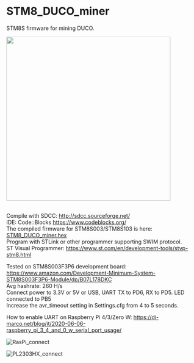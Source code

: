 # STM8_DUCO_miner
STM8S firmware for mining DUCO.<br>

<a href="https://duinocoin.com">
    <img src="https://github.com/revoxhere/duino-coin/blob/master/Resources/ducobanner.png?raw=true" width="430px" />
</a><br><br>

Compile with SDCC: http://sdcc.sourceforge.net/<br>
IDE: Code::Blocks https://www.codeblocks.org/<br>
The compiled firmware for STM8S003/STM8S103 is here: <a href="https://github.com/BBS215/STM8_DUCO_miner/blob/main/bin/Release/STM8_DUCO_miner.hex">STM8_DUCO_miner.hex</a><br>
Program with STLink or other programmer supporting SWIM protocol.<br>
ST Visual Programmer: https://www.st.com/en/development-tools/stvp-stm8.html

Tested on STM8S003F3P6 development board: https://www.amazon.com/Development-Minimum-System-STM8S003F3P6-Module/dp/B07L178DKC<br>
Avg hashrate: 260 H/s<br>
Connect power to 3.3V or 5V or USB, UART TX to PD6, RX to PD5. LED connected to PB5<br>
Increase the avr_timeout setting in Settings.cfg from 4 to 5 seconds.<br>

How to enable UART on Raspberry Pi 4/3/Zero W: https://di-marco.net/blog/it/2020-06-06-raspberry_pi_3_4_and_0_w_serial_port_usage/<br>

![RasPi_connect](https://user-images.githubusercontent.com/33000089/147982746-e581bddf-83df-4fcf-b022-40b286468f01.png)

![PL2303HX_connect](https://user-images.githubusercontent.com/33000089/147985176-451eb2e6-d214-4649-9d42-6ca4f2a50795.png)
